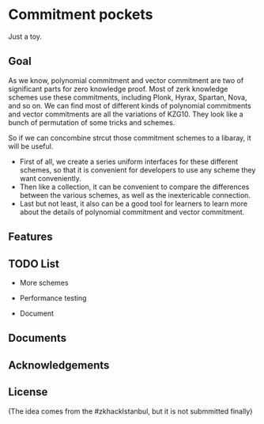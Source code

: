 # Commitment pockets

 Just a toy.

## Goal

As we know, polynomial commitment and vector commitment are two of significant parts for zero knowledge proof. Most of zerk knowledge schemes use these commitments, including Plonk, Hyrax, Spartan, Nova, and so on. We can find most of different kinds of polynomial commitments and vector commitments are all the variations of KZG10. They look like a bunch of permutation of some tricks and schemes.

So if we can concombine strcut those commitment schemes to a libaray, it will be useful.
* First of all, we create a series uniform interfaces for these different schemes, so that it is convenient for developers to use any scheme they want conveniently.
* Then like a collection, it can be convenient to compare the differences between the various schemes, as well as the inextericable connection.
* Last but not least, it also can be a good tool for learners to learn more about the details of polynomial commitment and vector commitment.


## Features



## TODO List

* More schemes

* Performance testing

* Document



## Documents



## Acknowledgements

## License


(The idea comes from the #zkhackIstanbul, but it is not submmitted finally)